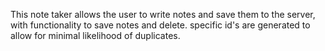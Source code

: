 This note taker allows the user to write notes and save them to the server, with functionality to save notes and delete. specific id's are generated to allow for minimal likelihood of duplicates.